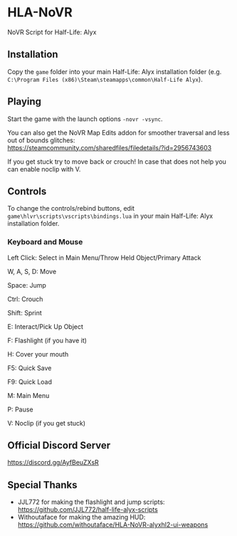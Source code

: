 # HLA-NoVR
NoVR Script for Half-Life: Alyx

## Installation
Copy the ``game`` folder into your main Half-Life: Alyx installation folder (e.g. ``C:\Program Files (x86)\Steam\steamapps\common\Half-Life Alyx``).

## Playing
Start the game with the launch options ``-novr -vsync``.

You can also get the NoVR Map Edits addon for smoother traversal and less out of bounds glitches: https://steamcommunity.com/sharedfiles/filedetails/?id=2956743603

If you get stuck try to move back or crouch! In case that does not help you can enable noclip with V.

## Controls
To change the controls/rebind buttons, edit ``game\hlvr\scripts\vscripts\bindings.lua`` in your main Half-Life: Alyx installation folder.
### Keyboard and Mouse
Left Click: Select in Main Menu/Throw Held Object/Primary Attack

W, A, S, D: Move

Space: Jump

Ctrl: Crouch

Shift: Sprint

E: Interact/Pick Up Object

F: Flashlight (if you have it)

H: Cover your mouth

F5: Quick Save

F9: Quick Load

M: Main Menu

P: Pause

V: Noclip (if you get stuck)

## Official Discord Server
https://discord.gg/AyfBeuZXsR

## Special Thanks
- JJL772 for making the flashlight and jump scripts: https://github.com/JJL772/half-life-alyx-scripts
- Withoutaface for making the amazing HUD: https://github.com/withoutaface/HLA-NoVR-alyxhl2-ui-weapons
